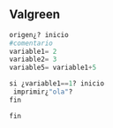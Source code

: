 ## Valgreen


```julia
origen¿? inicio
#comentario
variable1= 2
variable2= 3
variable5= variable1+5

si ¿variable1==1? inicio
 imprimir¿"ola"?
fin

fin
```
